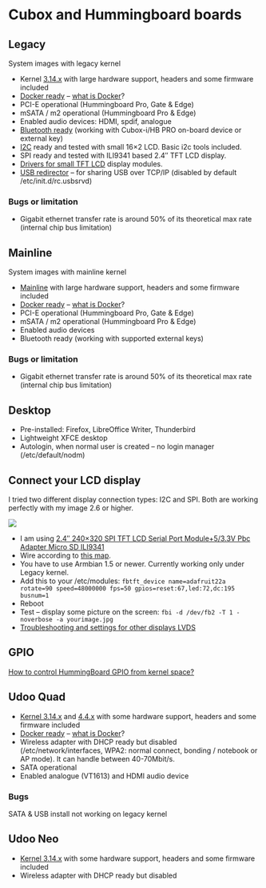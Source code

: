 # Cubox and Hummingboard boards

## Legacy
System images with legacy kernel

- Kernel [3.14.x](https://github.com/linux4kix/linux-linaro-stable-mx6) with large hardware support, headers and some firmware included
- [Docker ready](https://forum.armbian.com/topic/490-docker-on-armbian/) – [what is Docker](https://www.docker.com/what-docker)?
- PCI-E operational (Hummingboard Pro, Gate & Edge)
- mSATA / m2 operational (Hummingboard Pro & Edge)
- Enabled audio devices: HDMI, spdif, analogue
- [Bluetooth ready](https://wiki.debian.org/BluetoothUser) (working with Cubox-i/HB PRO on-board device or external key)
- [I2C](http://en.wikipedia.org/wiki/I%C2%B2C) ready and tested with small 16×2 LCD. Basic i2c tools included.
- SPI ready and tested with ILI9341 based 2.4″ TFT LCD display.
- [Drivers for small TFT LCD](https://github.com/notro/fbtft) display modules.
- [USB redirector](http://www.incentivespro.com/usb-server-usage.html) – for sharing USB over TCP/IP (disabled by default /etc/init.d/rc.usbsrvd)

### Bugs or limitation

- Gigabit ethernet transfer rate is around 50% of its theoretical max rate (internal chip bus limitation)

## Mainline
System images with mainline kernel

- [Mainline](http://www.kernel.org/) with large hardware support, headers and some firmware included
- [Docker ready](User-Guide_Advanced-Features/#how-to-run-docker) – [what is Docker](https://www.docker.com/what-docker)?
- PCI-E operational (Hummingboard Pro, Gate & Edge)
- mSATA / m2 operational (Hummingboard Pro & Edge)
- Enabled audio devices
- Bluetooth ready (working with supported external keys)

### Bugs or limitation

- Gigabit ethernet transfer rate is around 50% of its theoretical max rate (internal chip bus limitation)

## Desktop

- Pre-installed: Firefox, LibreOffice Writer, Thunderbird
- Lightweight XFCE desktop
- Autologin, when normal user is created – no login manager (/etc/default/nodm)

## Connect your LCD display

I tried two different display connection types: I2C and SPI. Both are working perfectly with my image 2.6 or higher.

![](http://www.armbian.com/wp-content/uploads/2014/08/hummingboard-display.png)

- I am using [2.4″ 240×320 SPI TFT LCD Serial Port Module+5/3.3V Pbc Adapter Micro SD ILI9341](http://www.google.com/search?q=2.4%E2%80%B3+240%C3%97320+SPI+TFT+LCD+Serial+Port+Module%2B5%2F3.3V+Pbc+Adapter+Micro+SD+ILI9341&oq=2.4%E2%80%B3+240%C3%97320+SPI+TFT+LCD+Serial+Port+Module%2B5%2F3.3V+Pbc+Adapter+Micro+SD+ILI9341)
- Wire according to [this map](http://blog.riyas.org/2014/07/quickly-test-il9341-22-inch-22-spi-tft-raspbmc-fbtft.html).
- You have to use Armbian 1.5 or newer. Currently working only under Legacy kernel.
- Add this to your /etc/modules:
`fbtft_device name=adafruit22a rotate=90 speed=48000000 fps=50 gpios=reset:67,led:72,dc:195 busnum=1`
- Reboot
- Test – display some picture on the screen:
`fbi -d /dev/fb2 -T 1 -noverbose -a yourimage.jpg`
- [Troubleshooting and settings for other displays
LVDS](https://github.com/notro/fbtft/wiki)

## GPIO

[How to control HummingBoard GPIO from kernel space?](http://www.solid-run.com/community/topic2345.html)

## Udoo Quad

- [Kernel 3.14.x](https://github.com/UDOOboard/linux_kernel) and [4.4.x](https://github.com/patrykk/linux-udoo) with some hardware support, headers and some firmware included
- [Docker ready](https://forum.armbian.com/topic/490-docker-on-armbian/) – [what is Docker](https://www.docker.com/what-docker)?
- Wireless adapter with DHCP ready but disabled (/etc/network/interfaces, WPA2: normal connect, bonding / notebook or AP mode). It can handle between 40-70Mbit/s.
- SATA operational
- Enabled analogue (VT1613) and HDMI audio device

### Bugs

SATA & USB install not working on legacy kernel

## Udoo Neo

- [Kernel 3.14.x](https://github.com/UDOOboard/linux_kernel) with some hardware support, headers and some firmware included
- Wireless adapter with DHCP ready but disabled
